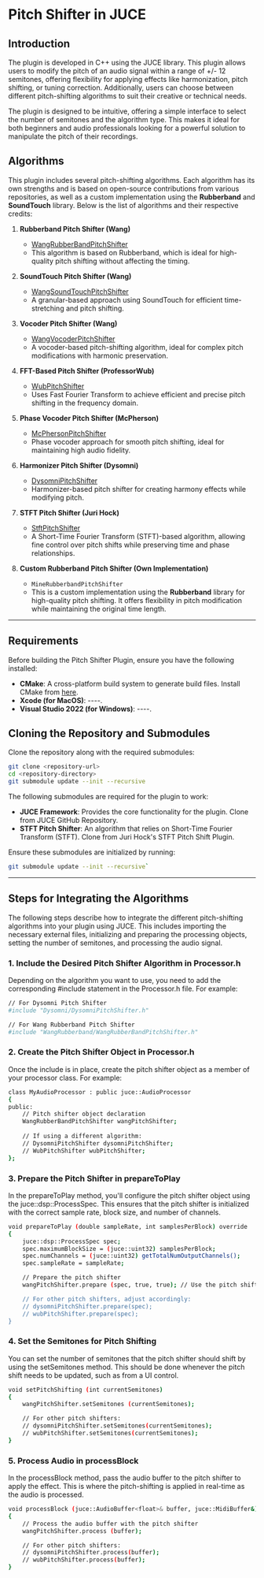 # Pitch Shifter in JUCE

## Introduction

The plugin is developed in C++ using the JUCE library. This plugin allows users to modify the pitch of an audio signal within a range of +/- 12 semitones, offering flexibility for applying effects like harmonization, pitch shifting, or tuning correction. Additionally, users can choose between different pitch-shifting algorithms to suit their creative or technical needs.

The plugin is designed to be intuitive, offering a simple interface to select the number of semitones and the algorithm type. This makes it ideal for both beginners and audio professionals looking for a powerful solution to manipulate the pitch of their recordings.

## Algorithms

This plugin includes several pitch-shifting algorithms. Each algorithm has its own strengths and is based on open-source contributions from various repositories, as well as a custom implementation using the **Rubberband** and **SoundTouch** library. Below is the list of algorithms and their respective credits:

1. **Rubberband Pitch Shifter (Wang)**
   - [WangRubberBandPitchShifter](https://github.com/wangchengzhong/Voice-Changer/blob/master/Source/PitchShifterRubberband.h)  
   - This algorithm is based on Rubberband, which is ideal for high-quality pitch shifting without affecting the timing.

2. **SoundTouch Pitch Shifter (Wang)**
   - [WangSoundTouchPitchShifter](https://github.com/wangchengzhong/Voice-Changer/blob/master/Source/PitchShifterSoundTouch.h)  
   - A granular-based approach using SoundTouch for efficient time-stretching and pitch shifting.

3. **Vocoder Pitch Shifter (Wang)**
   - [WangVocoderPitchShifter](https://github.com/wangchengzhong/Voice-Changer/blob/master/Source/PitchShifter.h)  
   - A vocoder-based pitch-shifting algorithm, ideal for complex pitch modifications with harmonic preservation.

4. **FFT-Based Pitch Shifter (ProfessorWub)**
   - [WubPitchShifter](https://github.com/professorwub/pitchshifter)  
   - Uses Fast Fourier Transform to achieve efficient and precise pitch shifting in the frequency domain.

5. **Phase Vocoder Pitch Shifter (McPherson)**
   - [McPhersonPitchShifter](https://github.com/juandagilc/Audio-Effects)  
   - Phase vocoder approach for smooth pitch shifting, ideal for maintaining high audio fidelity.

6. **Harmonizer Pitch Shifter (Dysomni)**
   - [DysomniPitchShifter](https://github.com/dysomni/Harmonizer)  
   - Harmonizer-based pitch shifter for creating harmony effects while modifying pitch.

7. **STFT Pitch Shifter (Juri Hock)**
   - [StftPitchShifter](https://github.com/jurihock/stftPitchShiftPlugin)  
   - A Short-Time Fourier Transform (STFT)-based algorithm, allowing fine control over pitch shifts while preserving time and phase relationships.

8. **Custom Rubberband Pitch Shifter (Own Implementation)**
   - `MineRubberbandPitchShifter`  
   - This is a custom implementation using the **Rubberband** library for high-quality pitch shifting. It offers flexibility in pitch modification while maintaining the original time length.

---

## Requirements

Before building the Pitch Shifter Plugin, ensure you have the following installed:

- **CMake**: A cross-platform build system to generate build files. Install CMake from [here](https://cmake.org/install/).
- **Xcode (for MacOS)**: ----.
- **Visual Studio 2022 (for Windows)**: ----.

## Cloning the Repository and Submodules

Clone the repository along with the required submodules:

```bash
git clone <repository-url>
cd <repository-directory>
git submodule update --init --recursive
```

The following submodules are required for the plugin to work:

- **JUCE Framework**: Provides the core functionality for the plugin. Clone from JUCE GitHub Repository.
- **STFT Pitch Shifter**: An algorithm that relies on Short-Time Fourier Transform (STFT). Clone from Juri Hock's STFT Pitch Shift Plugin.

Ensure these submodules are initialized by running:

```bash
git submodule update --init --recursive`
```

---

## Steps for Integrating the Algorithms

The following steps describe how to integrate the different pitch-shifting algorithms into your plugin using JUCE. This includes importing the necessary external files, initializing and preparing the processing objects, setting the number of semitones, and processing the audio signal.

### 1. Include the Desired Pitch Shifter Algorithm in Processor.h

Depending on the algorithm you want to use, you need to add the corresponding #include statement in the Processor.h file. For example:

```bash
// For Dysomni Pitch Shifter
#include "Dysomni/DysomniPitchShifter.h"

// For Wang Rubberband Pitch Shifter
#include "WangRubberband/WangRubberBandPitchShifter.h"
```

### 2. Create the Pitch Shifter Object in Processor.h

Once the include is in place, create the pitch shifter object as a member of your processor class. For example:

```bash
class MyAudioProcessor : public juce::AudioProcessor
{
public:
    // Pitch shifter object declaration
    WangRubberBandPitchShifter wangPitchShifter;
    
    // If using a different algorithm:
    // DysomniPitchShifter dysomniPitchShifter;
    // WubPitchShifter wubPitchShifter;
};
```

### 3. Prepare the Pitch Shifter in prepareToPlay

In the prepareToPlay method, you'll configure the pitch shifter object using the juce::dsp::ProcessSpec. This ensures that the pitch shifter is initialized with the correct sample rate, block size, and number of channels.

```bash
void prepareToPlay (double sampleRate, int samplesPerBlock) override
{
    juce::dsp::ProcessSpec spec;
    spec.maximumBlockSize = (juce::uint32) samplesPerBlock;
    spec.numChannels = (juce::uint32) getTotalNumOutputChannels();
    spec.sampleRate = sampleRate;

    // Prepare the pitch shifter
    wangPitchShifter.prepare (spec, true, true); // Use the pitch shifter's prepare method

    // For other pitch shifters, adjust accordingly:
    // dysomniPitchShifter.prepare(spec);
    // wubPitchShifter.prepare(spec);
}
```

### 4. Set the Semitones for Pitch Shifting

You can set the number of semitones that the pitch shifter should shift by using the setSemitones method. This should be done whenever the pitch shift needs to be updated, such as from a UI control.

```bash
void setPitchShifting (int currentSemitones)
{
    wangPitchShifter.setSemitones (currentSemitones);

    // For other pitch shifters:
    // dysomniPitchShifter.setSemitones(currentSemitones);
    // wubPitchShifter.setSemitones(currentSemitones);
}
```

### 5. Process Audio in processBlock

In the processBlock method, pass the audio buffer to the pitch shifter to apply the effect. This is where the pitch-shifting is applied in real-time as the audio is processed.

```bash
void processBlock (juce::AudioBuffer<float>& buffer, juce::MidiBuffer&) override
{
    // Process the audio buffer with the pitch shifter
    wangPitchShifter.process (buffer);

    // For other pitch shifters:
    // dysomniPitchShifter.process(buffer);
    // wubPitchShifter.process(buffer);
}
```
